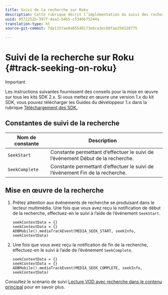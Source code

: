 ```yaml
---
title: Suivi de la recherche sur Roku
description: Cette rubrique décrit l’implémentation du suivi des recherches à l’aide du SDK Media sur Roku.
uuid: 0572252b-397f-4aa2-b4b5-c5346b75244a
translation-type: ht
source-git-commit: 7da115fae0a05548173e8ca3ec68fae250128775

---
```



# Suivi de la recherche sur Roku {#track-seeking-on-roku}

>[!IMPORTANT]
>
>Les instructions suivantes fournissent des conseils pour la mise en œuvre sur tous les kits SDK 2.x. Si vous mettez en œuvre une version 1.x du kit SDK, vous pouvez télécharger les Guides du développeur 1.x dans la rubrique [Téléchargement des SDK.](/help/sdk-implement/download-sdks.md)

## Constantes de suivi de la recherche

| Nom de constante | Description     |
|---|---|
| `SeekStart` | Constante permettant d’effectuer le suivi de l’événement Début de la recherche. |
| `SeekComplete` | Constante permettant d’effectuer le suivi de l’événement Fin de la recherche. |

## Mise en œuvre de la recherche

1. Prêtez attention aux événements de recherche se produisant dans le lecteur multimédia. Une fois que vous avez reçu la notification de début de la recherche, effectuez-en le suivi à l’aide de l’événement `SeekStart`.

   ```
   seekContextData = {}
   seekContextData = {}
   ADBMobile().mediaTrackEvent(MEDIA_SEEK_START, seekInfo, seekContextData)
   ```

1. Une fois que vous avez reçu la notification de fin de la recherche, effectuez-en le suivi à l’aide de l’événement `SeekComplete`.

   ```
   seekContextData = {}
   seekContextData = {}
   ADBMobile().mediaTrackEvent(MEDIA_SEEK_COMPLETE, seekInfo, seekContextData)
   ```

Consultez le scénario de suivi [Lecture VOD avec recherche dans le contenu principal](/help/sdk-implement/tracking-scenarios/vod-seeking.md) pour en savoir plus.
